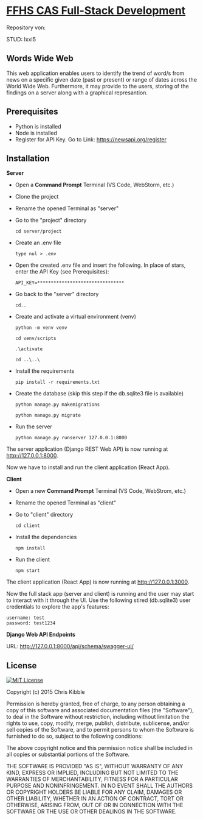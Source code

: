 # [FFHS CAS Full-Stack Development](https://www.ffhs.ch/en/degree-programmes/continuing-education/cas-full-stack-development)

Repository von:

STUD: IxxI5

## Words Wide Web

This web application enables users to identify the trend of word/s from news on a specific given date (past or present) or range of dates across the World Wide Web. Furthermore, it may provide to the users, storing of the findings on a server along with a graphical represantion.

## Prerequisites

- Python is installed
- Node is installed
- Register for API Key. Go to Link: https://newsapi.org/register

## Installation

**Server**

- Open a **Command Prompt** Terminal (VS Code, WebStorm, etc.)
- Clone the project
- Rename the opened Terminal as "server"
- Go to the "project" directory

  ```
  cd server/project
  ```

- Create an .env file

  ```
  type nul > .env
  ```

- Open the created .env file and insert the following. In place of stars, enter the API Key (see Prerequisites):

  ```
  API_KEY=********************************
  ```

- Go back to the "server" directory

  ```
  cd..
  ```

- Create and activate a virtual environment (venv)

  ```
  python -m venv venv

  cd venv/scripts

  .\activate

  cd ..\..\
  ```

- Install the requirements

  ```
  pip install -r requirements.txt
  ```

- Create the database (skip this step if the db.sqlite3 file is available)

  ```
  python manage.py makemigrations

  python manage.py migrate
  ```

- Run the server
  ```
  python manage.py runserver 127.0.0.1:8000
  ```

The server application (Django REST Web API) is now running at http://127.0.0.1:8000.

Now we have to install and run the client application (React App).

**Client**

- Open a new **Command Prompt** Terminal (VS Code, WebStrom, etc.)

- Rename the opened Terminal as "client"

- Go to "client" directory

  ```
  cd client
  ```

- Install the dependencies

  ```
  npm install
  ```

- Run the client
  ```
  npm start
  ```

The client application (React App) is now running at http://127.0.0.1:3000.

Now the full stack app (server and client) is running and the user may start to interact with it through the UI. Use the following stired (db.sqlite3) user credentials to explore the app's features:

```
username: test
password: test1234
```

**Django Web API Endpoints**

URL: http://127.0.0.1:8000/api/schema/swagger-ui/

## License

[![MIT License](https://img.shields.io/badge/License-MIT-green.svg)](https://choosealicense.com/licenses/mit/)

Copyright (c) 2015 Chris Kibble

Permission is hereby granted, free of charge, to any person obtaining a copy of this software and associated documentation files (the "Software"), to deal in the Software without restriction, including without limitation the rights to use, copy, modify, merge, publish, distribute, sublicense, and/or sell copies of the Software, and to permit persons to whom the Software is furnished to do so, subject to the following conditions:

The above copyright notice and this permission notice shall be included in all copies or substantial portions of the Software.

THE SOFTWARE IS PROVIDED "AS IS", WITHOUT WARRANTY OF ANY KIND, EXPRESS OR IMPLIED, INCLUDING BUT NOT LIMITED TO THE WARRANTIES OF MERCHANTABILITY, FITNESS FOR A PARTICULAR PURPOSE AND NONINFRINGEMENT. IN NO EVENT SHALL THE AUTHORS OR COPYRIGHT HOLDERS BE LIABLE FOR ANY CLAIM, DAMAGES OR OTHER LIABILITY, WHETHER IN AN ACTION OF CONTRACT, TORT OR OTHERWISE, ARISING FROM, OUT OF OR IN CONNECTION WITH THE SOFTWARE OR THE USE OR OTHER DEALINGS IN THE SOFTWARE.
